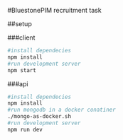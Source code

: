 #BluestonePIM recruitment task

##setup

###client
```sh
#install dependecies
npm install
#run development server
npm start
```

###api
```sh
#install dependecies
npm install
#run mongodb in a docker conatiner
./mongo-as-docker.sh
#run development server
npm run dev
```